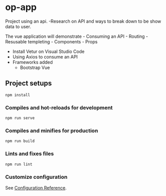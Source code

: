 # op-app
Project using an api. 
-Research on API and ways to break down to be show data to user.


The vue application will demonstrate 
    - Consuming an API
    - Routing 
    - Resusable templeting
    - Components
    - Props
    

- Install Vetur on Visual Studio Code  
- Using Axios to consume an API
- Frameworks added
   - Bootstrap Vue 

## Project setups
```
npm install
```

### Compiles and hot-reloads for development
```
npm run serve
```

### Compiles and minifies for production
```
npm run build
```

### Lints and fixes files
```
npm run lint
```

### Customize configuration
See [Configuration Reference](https://cli.vuejs.org/config/).
